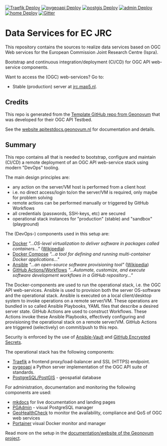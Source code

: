 [![Traefik Deploy](https://github.com/justb4/ogc-api-jrc/actions/workflows/deploy.traefik.yml/badge.svg)](https://github.com/justb4/ogc-api-jrc/actions/workflows/deploy.traefik.yml)
[![pygeoapi Deploy](https://github.com/justb4/ogc-api-jrc/actions/workflows/deploy.pygeoapi.yml/badge.svg)](https://github.com/justb4/ogc-api-jrc/actions/workflows/deploy.pygeoapi.yml)
[![postgis Deploy](https://github.com/justb4/ogc-api-jrc/actions/workflows/deploy.postgis.yml/badge.svg)](https://github.com/justb4/ogc-api-jrc/actions/workflows/deploy.postgis.yml)
[![admin Deploy](https://github.com/justb4/ogc-api-jrc/actions/workflows/deploy.admin.yml/badge.svg)](https://github.com/justb4/ogc-api-jrc/actions/workflows/deploy.admin.yml)
[![home Deploy](https://github.com/justb4/ogc-api-jrc/actions/workflows/deploy.home.yml/badge.svg)](https://github.com/justb4/ogc-api-jrc/actions/workflows/deploy.home.yml)
[![Gitter](https://img.shields.io/gitter/room/Geonovum/ogc-api-testbed.svg?style=flat-square)](https://gitter.im/Geonovum/ogc-api-testbed)

# Data Services for EC JRC
This repository contains the sources to realize data services based on OGC Web services for
the European Commission Joint Research Centre (Ispra).

Bootstrap and continuous integration/deployment (CI/CD) for OGC API web-service components.

Want to access the (OGC) web-services? Go to:

* Stable (production) server at [jrc.map5.nl](https://jrc.map5.nl/).

## Credits
This repo is generated from the [Template GitHub repo from Geonovum](https://github.com/Geonovum/ogc-api-testbed) 
that was developed for their OGC API Testbed.

See the [website apitestdocs.geonovum.nl](https://apitestdocs.geonovum.nl) for documentation and details.

## Summary

This repo contains all that is needed to bootstrap, configure and maintain (CI/CD) a remote
deployment of an OGC API web-service stack using modern "DevOps" tooling. 

The main design principles are:

* any action on the server/VM host is performed from a client host
* i.e. no direct access/login to/on the server/VM is required, only maybe for problem solving
* remote actions can be performed manually or triggered by GitHub Workflows
* all credentials (passwords, SSH-keys, etc) are secured 
* operational stack instances for "production" (stable) and "sandbox" (playground)

The (DevOps-) components used in this setup are:

* [Docker](https://www.docker.com/) *"...OS-level virtualization to deliver software in packages called containers..."* ([Wikipedia](https://en.wikipedia.org/wiki/Docker_(software)))
* [Docker Compose](https://docs.docker.com/compose) *"...a tool for defining and running multi-container Docker applications..."*
* [Ansible](https://www.ansible.com/) *"...an open-source software provisioning tool"* ([Wikipedia](https://en.wikipedia.org/wiki/Ansible_(software)))
* [GitHub Actions/Workflows](https://docs.github.com/en/actions) *"...Automate, customize, and execute software development workflows in a GitHub repository..."*

The Docker-components are used to run the operational stack, i.e. the OGC API web-services. 
Ansible is used to provision both the server OS-software
and the operational stack. 
Ansible is executed on a local client/desktop system to invoke operations on a remote server/VM.
These operations are bundled in so called Ansible Playbooks, YAML files that describe a desired server state.
GitHub Actions are used to construct Workflows. 
These Actions invoke these Ansible Playbooks, effectively configuring
and provisioning the operational stack on a remote server/VM. 
GitHub Actions are triggered (selectively) on commit/push to this repo.
                    
Security is enforced by the use of [Ansible-Vault](https://docs.ansible.com/ansible/latest/user_guide/vault.html) 
and [GitHub Encrypted Secrets](https://docs.github.com/en/actions/reference/encrypted-secrets).

The operational stack has the following components:

* [Traefik](https://traefik.io/) a frontend proxy/load-balancer and SSL (HTTPS) endpoint.
* [pygeoapi](https://pygeoapi.io/) a Python server implementation of the OGC API suite of standards.
* [PostgreSQL/PostGIS](https://postgis.net) - geospatial database

For administration, documentation and monitoring the following components are used:

* [mkdocs](https://www.mkdocs.org/) for live documentation and landing pages
* [PGAdmin](https://www.pgadmin.org/) - visual PostgreSQL manager  
* [GeoHealthCheck](https://geohealthcheck.org) to monitor the availability, compliance and QoS of OGC web services
* [Portainer](https://www.portainer.io/) visual Docker monitor and manager

Read more on the setup in the [documentation/website of the Geonovum project](https://apitestdocs.geonovum.nl/setup).
